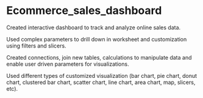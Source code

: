 # Ecommerce_sales_dashboard

Created interactive dashboard to track and analyze online sales data.

Used complex parameters to drill down in worksheet and customization using filters and slicers.

Created connections, join new tables, calculations to manipulate data and enable user driven parameters for visualizations.

Used different types of customized visualization (bar chart, pie chart, donut chart, clustered bar chart, scatter chart, line chart, area chart, map, slicers, etc).
